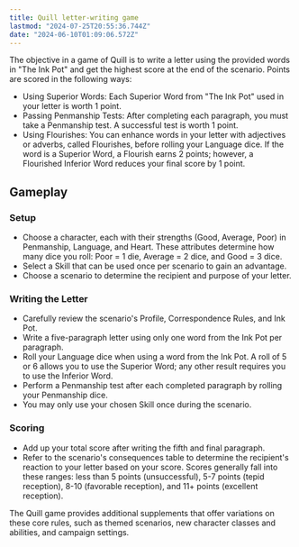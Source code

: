 ```yaml
---
title: Quill letter-writing game
lastmod: "2024-07-25T20:55:36.744Z"
date: "2024-06-10T01:09:06.572Z"
---
```


The objective in a game of Quill is to write a letter using the provided words in "The Ink Pot" and get the highest score at the end of the scenario. Points are scored in the following ways:

- Using Superior Words: Each Superior Word from "The Ink Pot" used in your letter is worth 1 point.
- Passing Penmanship Tests: After completing each paragraph, you must take a Penmanship test. A successful test is worth 1 point.
- Using Flourishes: You can enhance words in your letter with adjectives or adverbs, called Flourishes, before rolling your Language dice. If the word is a Superior Word, a Flourish earns 2 points; however, a Flourished Inferior Word reduces your final score by 1 point.

## Gameplay

### Setup

- Choose a character, each with their strengths (Good, Average, Poor) in Penmanship, Language, and Heart. These attributes determine how many dice you roll: Poor = 1 die, Average = 2 dice, and Good = 3 dice.
- Select a Skill that can be used once per scenario to gain an advantage.
- Choose a scenario to determine the recipient and purpose of your letter.

### Writing the Letter

- Carefully review the scenario's Profile, Correspondence Rules, and Ink Pot.
- Write a five-paragraph letter using only one word from the Ink Pot per paragraph.
- Roll your Language dice when using a word from the Ink Pot. A roll of 5 or 6 allows you to use the Superior Word; any other result requires you to use the Inferior Word.
- Perform a Penmanship test after each completed paragraph by rolling your Penmanship dice.
- You may only use your chosen Skill once during the scenario.

### Scoring

- Add up your total score after writing the fifth and final paragraph.
- Refer to the scenario's consequences table to determine the recipient's reaction to your letter based on your score. Scores generally fall into these ranges: less than 5 points (unsuccessful), 5-7 points (tepid reception), 8-10 (favorable reception), and 11+ points (excellent reception).

The Quill game provides additional supplements that offer variations on these core rules, such as themed scenarios, new character classes and abilities, and campaign settings.
